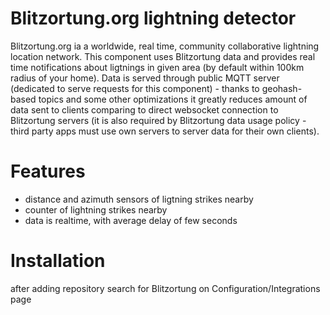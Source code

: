 # Blitzortung.org lightning detector

Blitzortung.org ia a worldwide, real time, community collaborative lightning location network. This component uses Blitzortung data and provides real time notifications about ligtnings in given area (by default within 100km radius of your home). Data is served through public MQTT server (dedicated to serve requests for this component) - thanks to geohash-based topics and some other optimizations it greatly reduces amount of data sent to clients comparing to direct websocket connection to Blitzortung servers (it is also required by Blitzortung data usage policy - third party apps must use own servers to server data for their own clients).

# Features
- distance and azimuth sensors of ligtning strikes nearby
- counter of lightning strikes nearby
- data is realtime, with average delay of few seconds

# Installation
after adding repository search for Blitzortung on Configuration/Integrations page
